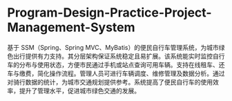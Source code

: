 # Program-Design-Practice-Project-Management-System
基于 SSM（Spring、Spring MVC、MyBatis）的便民自行车管理系统，为城市绿色出行提供有力支持。其分层架构保证系统稳定且易扩展。该系统能实时监控自行车的分布与使用状态，方便市民通过手机或站点查询可用车辆。支持在线租车、还车与缴费，简化操作流程。管理人员可进行车辆调度、维修管理及数据分析。通过对骑行数据的统计，为城市交通规划提供参考。系统提高了便民自行车的使用效率，提升了管理水平，促进城市绿色交通的发展。 
